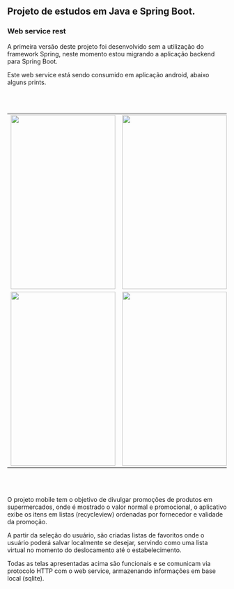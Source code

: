 
<H2>Projeto de estudos em Java e Spring Boot.</H2>

<H3> Web service rest</H3>

<p> A primeira versão deste projeto foi desenvolvido sem a utilização do framework Spring, neste momento estou migrando a aplicação backend para Spring Boot.</p>
  
<p> Este web service está sendo consumido em aplicação android, abaixo alguns prints.</p>

<br>
<br>

<table>
  <tr>
    <td valign="top"><img src="https://panfletonline.s3.sa-east-1.amazonaws.com/po1.jpg" width="240" height="400"/></td>
    <td valign="top"><img src="https://panfletonline.s3.sa-east-1.amazonaws.com/po2.jpg" width="240" height="400"/></td>    
    <td valign="top"><img src="https://panfletonline.s3.sa-east-1.amazonaws.com/po5.jpg" width="240" height="400"/></td>    
    <td valign="top"><img src="https://panfletonline.s3.sa-east-1.amazonaws.com/po4.jpg" width="240" height="400"/></td>    
  </tr>
  
   <tr>
    <td valign="top"><img src="https://panfletonline.s3.sa-east-1.amazonaws.com/po3.jpg" width="240" height="400"/></td>
    <td valign="top"><img src="https://panfletonline.s3.sa-east-1.amazonaws.com/po8.jpg" width="240" height="400"/></td>    
    <td valign="top"><img src="https://panfletonline.s3.sa-east-1.amazonaws.com/po6.jpg" width="240" height="400"/></td>    
    <td valign="top"><img src="https://panfletonline.s3.sa-east-1.amazonaws.com/po7.jpg" width="240" height="400"/></td>    
  </tr>
</table>


<br>
<br>

<p> O projeto mobile tem o objetivo de divulgar promoções de produtos em supermercados, onde é mostrado o valor normal e promocional, o aplicativo exibe os itens em listas (recycleview) ordenadas por fornecedor e validade da promoção.</P
  <p>A partir da seleção do usuário, são criadas listas de favoritos onde o usuário poderá salvar localmente se desejar, servindo como uma lista virtual no momento do deslocamento até o estabelecimento.</p>
<p> Todas as telas apresentadas acima são funcionais e se comunicam via protocolo HTTP com o web service, armazenando informações em base local (sqlite).
  




